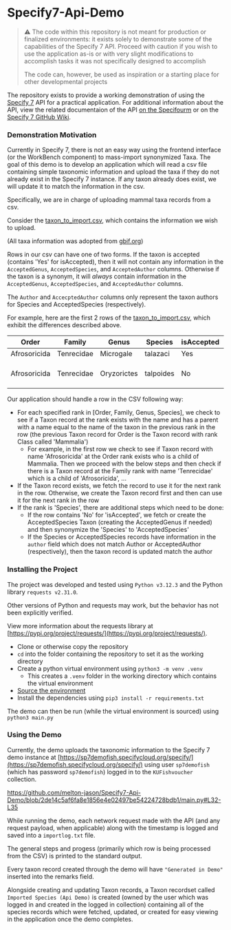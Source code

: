 # Specify7-Api-Demo

> ⚠️ The code within this repository is not meant for production or finalized environments: it exists solely to demonstrate some of the capabilities of the Specify 7 API. Proceed with caution if you wish to use the application as-is or with very slight modifications to accomplish tasks it was not specifically designed to accomplish
> 
> The code can, however, be used as inspiration or a starting place for other developmental projects

The repository exists to provide a working demonstration of using the [Specify 7](https://github.com/specify/specify7) API for a practical application. 
For additional information about the API, view the related documentaion of the API [on the Specifourm](https://discourse.specifysoftware.org/t/how-to-use-the-specify-api-as-a-generic-webservice/181) or on the [Specify 7 GitHub Wiki](https://github.com/specify/specify7/wiki/API-Documentation-Demo).

### Demonstration Motivation
Currently in Specify 7, there is not an easy way using the frontend interface (or the WorkBench component) to mass-import synonymized Taxa. 
The goal of this demo is to develop an application which will read a csv file containing simple taxonomic information and upload the taxa if they do not already exist in the Specify 7 instance. If any taxon already does exist, we will update it to match the information in the csv. 

Specifically, we are in charge of uploading mammal taxa records from a csv. 

Consider the [taxon_to_import.csv](https://github.com/melton-jason/Specify7-Api-Demo/blob/main/taxon_to_import.csv), which contains the information we wish to upload. 

 (All taxa information was adopted from [gbif.org](https://www.gbif.org/))

 Rows in our csv can have one of two forms. If the taxon is accepted (contains 'Yes' for isAccepted), then it will not contain any information in the `AcceptedGenus`, `AcceptedSpecies`, and `AcceptedAuthor` columns. 
 Otherwise if the taxon is a synonym, it will _always_ contain information in the `AcceptedGenus`, `AcceptedSpecies`, and `AcceptedAuthor` columns.

 The `Author` and `AccecptedAuthor` columns only represent the taxon authors for Species and AcceptedSpecies (respectively).  

For example, here are the first 2 rows of the [taxon_to_import.csv](https://github.com/melton-jason/Specify7-Api-Demo/blob/main/taxon_to_import.csv), which exhibit the differences described above. 

| Order        | Family      | Genus      | Species   | isAccepted | Author                    | AcceptedGenus | AcceptedSpecies | AcceptedAuthor         |
|--------------|-------------|------------|-----------|------------|---------------------------|---------------|-----------------|------------------------|
| Afrosoricida | Tenrecidae  | Microgale  | talazaci  | Yes        | Major, 1896               |               |                 |                        |
| Afrosoricida | Tenrecidae  | Oryzorictes| talpoides | No         | G.Grandidier & Petit, 1930| Oryzorictes  | hova            | A.Grandidier, 1870     |

Our application should handle a row in the CSV following way: 
- For each specified rank in [Order, Family, Genus, Species], we check to see if a Taxon record at the rank exists with the name and has a parent with a name equal to the name of the taxon in the previous rank in the row (the previous Taxon record for Order is the Taxon record with rank Class called 'Mammalia')
  - For example, in the first row we check to see if Taxon record with name 'Afrosoricida' at the Order rank exists who is a child of Mammalia. Then we proceed with the below steps and then check if there is a Taxon record at the Family rank with name 'Tenrecidae' which is a child of 'Afrosoricida', ...
- If the Taxon record exists, we fetch the record to use it for the next rank in the row. Otherwise, we create the Taxon record first and then can use it for the next rank in the row
- If the rank is 'Species', there are additional steps which need to be done:
  - If the row contains 'No' for 'isAccepted', we fetch or create the AcceptedSpecies Taxon (creating the AcceptedGenus if needed) and then synonymize the 'Species' to 'AcceptedSpecies'
  - If the Species or AcceptedSpecies records have information in the `author` field which does not match Author or AcceptedAuthor (respectively), then the taxon record is updated match the author


### Installing the Project
The project was developed and tested using `Python v3.12.3` and the Python library `requests v2.31.0`.

Other versions of Python and requests may work, but the behavior has not been explicitly verified. 

View more information about the requests library at [https://pypi.org/project/requests/](https://pypi.org/project/requests/). 

- Clone or otherwise copy the repository
- `cd` into the folder containing the repository to set it as the working directory
- Create a python virtual environment using `python3 -m venv .venv`
  - This creates a `.venv` folder in the working directory which contains the virtual environment   
- [Source the environment](https://docs.python.org/3/library/venv.html#how-venvs-work)
- Install the dependencies using `pip3 install -r requirements.txt`

The demo can then be run (while the virtual environment is sourced) using `python3 main.py`

### Using the Demo
Currently, the demo uploads the taxonomic information to the Specify 7 demo instance at [https://sp7demofish.specifycloud.org/specify/](https://sp7demofish.specifycloud.org/specify/) using user `sp7demofish` (which has password `sp7demofish`) logged in to the `KUFishvoucher` collection. 

https://github.com/melton-jason/Specify7-Api-Demo/blob/2de14c5af6fa8e1856e4e02497be54224728bdb1/main.py#L32-L35

While running the demo, each network request made with the API (and any request payload, when applicable) along with the timestamp is logged and saved into a `importlog.txt` file. 

The general steps and progess (primarily which row is being processed from the CSV) is printed to the standard output. 

Every taxon record created through the demo will have `"Generated in Demo"` inserted into the remarks field. 

Alongside creating and updating Taxon records, a Taxon recordset called `Imported Species (Api Demo)` is created (owned by the user which was logged in and created in the logged in collection) containing all of the species records which were fetched, updated, or created for easy viewing in the application once the demo completes. 

